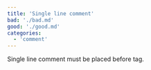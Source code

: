 ```yaml
---
title: 'Single line comment'
bad: './bad.md'
good: './good.md'
categories:
  - 'comment'
---
```


Single line comment must be placed before tag.
